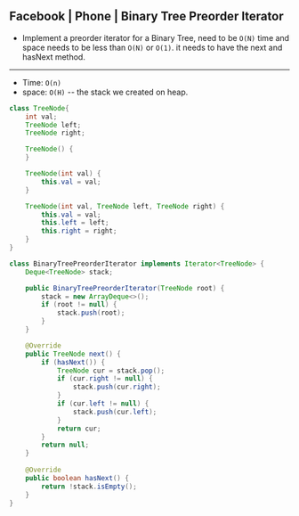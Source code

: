 ## Facebook | Phone | Binary Tree Preorder Iterator

- Implement a preorder iterator for a Binary Tree, need to be `O(N)` time and 
  space needs to be less than `O(N)` or `O(1)`. it needs to have the next and hasNext method.

---

- Time: `O(n)`
- space: `O(H)` -- the stack we created on heap.


```java
class TreeNode{
    int val;
    TreeNode left;
    TreeNode right;

    TreeNode() {
    }

    TreeNode(int val) {
        this.val = val;
    }

    TreeNode(int val, TreeNode left, TreeNode right) {
        this.val = val;
        this.left = left;
        this.right = right;
    }
}

class BinaryTreePreorderIterator implements Iterator<TreeNode> {
    Deque<TreeNode> stack;

    public BinaryTreePreorderIterator(TreeNode root) {
        stack = new ArrayDeque<>();
        if (root != null) {
            stack.push(root);
        }
    }

    @Override
    public TreeNode next() {
        if (hasNext()) {
            TreeNode cur = stack.pop();
            if (cur.right != null) {
                stack.push(cur.right);
            }
            if (cur.left != null) {
                stack.push(cur.left);
            }
            return cur;
        }
        return null;
    }
    
    @Override
    public boolean hasNext() {
        return !stack.isEmpty();
    }
}
```